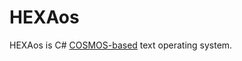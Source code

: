 # HEXAos
HEXAos is C# <a href="https://github.com/CosmosOS/Cosmos">COSMOS-based</a> text operating system.

